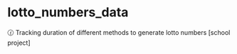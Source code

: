 # lotto_numbers_data
🕜 Tracking duration of different methods to generate lotto numbers [school project]

